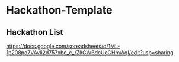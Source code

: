 # Hackathon-Template

## Hackathon List
https://docs.google.com/spreadsheets/d/1ML-1p208po7VAvIi2d757xbe_c_rZkGW6dcUeCHmWqI/edit?usp=sharing

